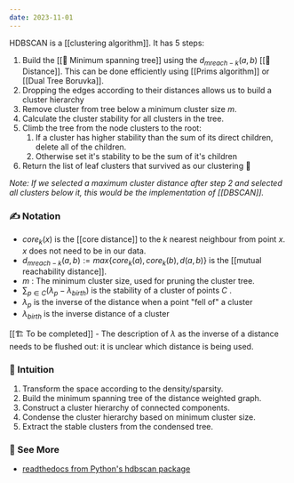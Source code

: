 ```yaml
---
date: 2023-11-01
---
```

HDBSCAN is a [[clustering algorithm]]. It has 5 steps:

1. Build the [[📘 Minimum spanning tree]] using the $d_{mreach-k}(a,b)$ [[📘 Distance]]. This can be done efficiently using [[Prims algorithm]] or [[Dual Tree Boruvka]].
2. Dropping the edges according to their distances allows us to build a cluster hierarchy
3. Remove cluster from tree below a minimum cluster size $m$.
4. Calculate the cluster stability for all clusters in the tree.
5. Climb the tree from the node clusters to the root:
	1. If a cluster has higher stability than the sum of its direct children, delete all of the children. 
	2. Otherwise set it's stability to be the sum of it's children
6. Return the list of leaf clusters that survived as our clustering 🎉

*Note: If we selected a maximum cluster distance after step 2 and selected all clusters below it, this would be the implementation of [[DBSCAN]].*
### ✍️ Notation  
  
- $core_k(x)$ is the [[core distance]] to the $k$ nearest neighbour from point $x$. $x$ does not need to be in our data.
- $d_{mreach-k}(a,b) := max \{ core_k(a), core_k(b), d(a,b) \}$ is the [[mutual reachability distance]].
- $m$ : The minimum cluster size, used for pruning the cluster tree.
- $\sum_{p \in C} ( \lambda_p - \lambda_{birth})$ is the stability of a cluster of points $C$ .
- $\lambda_p$ is the inverse of the distance when a point "fell of" a cluster
- $\lambda_{birth}$ is the inverse distance of a cluster

[[🏗️ To be completed]] - The description of $\lambda$ as the inverse of a distance needs to be flushed out: it is unclear which distance is being used.
  
### 💭 Intuition  
  
1. Transform the space according to the density/sparsity.
2. Build the minimum spanning tree of the distance weighted graph.
3. Construct a cluster hierarchy of connected components.
4. Condense the cluster hierarchy based on minimum cluster size.
5. Extract the stable clusters from the condensed tree.  
  
### 🔗 See More  
  
- [readthedocs from Python's hdbscan package](https://hdbscan.readthedocs.io/en/latest/how_hdbscan_works.html)